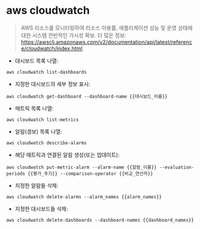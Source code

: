 # aws cloudwatch

> AWS 리소스를 모니터링하여 리소스 이용률, 애플리케이션 성능 및 운영 상태에 대한 시스템 전반적인 가시성 확보.
> 더 많은 정보: <https://awscli.amazonaws.com/v2/documentation/api/latest/reference/cloudwatch/index.html>.

- 대시보드 목록 나열:

`aws cloudwatch list-dashboards`

- 지정한 대시보드의 세부 정보 표시:

`aws cloudwatch get-dashboard --dashboard-name {{대시보드_이름}}`

- 메트릭 목록 나열:

`aws cloudwatch list-metrics`

- 알람(경보) 목록 나열:

`aws cloudwatch describe-alarms`

- 해당 매트릭과 연결된 알람 생성(또는 업데이트):

`aws cloudwatch put-metric-alarm --alarm-name {{알람_이름}} --evaluation-periods {{평가_주기}} --comparison-operator {{비교_연산자}}`

- 지정한 알람들 삭제:

`aws cloudwatch delete-alarms --alarm_names {{alarm_names}}`

- 지정한 대시보드들 삭제:

`aws cloudwatch delete-dashboards --dashboard-names {{dashboard_names}}`

